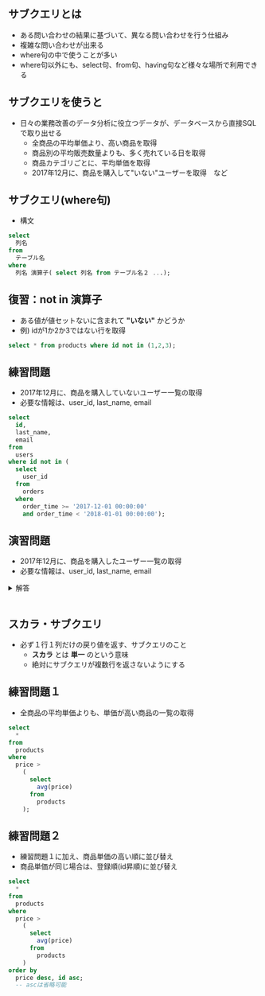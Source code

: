 サブクエリとは
-----
- ある問い合わせの結果に基づいて、異なる問い合わせを行う仕組み
- 複雑な問い合わせが出来る
- where句の中で使うことが多い
- where句以外にも、select句、from句、having句など様々な場所で利用できる

サブクエリを使うと
-----
- 日々の業務改善のデータ分析に役立つデータが、データベースから直接SQLで取り出せる
  - 全商品の平均単価より、高い商品を取得
  - 商品別の平均販売数量よりも、多く売れている日を取得
  - 商品カテゴリごとに、平均単価を取得
  - 2017年12月に、商品を購入して"いない"ユーザーを取得　など

サブクエリ(where句)
-----
- 構文
```sql
select
  列名
from
  テーブル名
where
  列名 演算子( select 列名 from テーブル名２ ...);
```

復習：not in 演算子
-----
- ある値が値セットないに含まれて **"いない"** かどうか
- 例) idが1か2か3ではない行を取得
```sql
select * from products where id not in (1,2,3);
```

練習問題
-----
- 2017年12月に、商品を購入していないユーザー一覧の取得
- 必要な情報は、user_id, last_name, email
```sql
select
  id,
  last_name,
  email
from
  users 
where id not in (
  select
    user_id
  from
    orders
  where
    order_time >= '2017-12-01 00:00:00'
    and order_time < '2018-01-01 00:00:00');
```

演習問題
----
- 2017年12月に、商品を購入したユーザー一覧の取得
- 必要な情報は、user_id, last_name, email

<details><summary>解答</summary>

```sql
select
  id,
  last_name,
  email
from
  users
where id in (
  select
    user_id
  from
    orders
  where
    order_time >= '2017-12-01 00:00:00'
    and order_time < '2018-01-01 00:00:00');
```
</details>  
<br>

スカラ・サブクエリ
-----
- 必ず１行１列だけの戻り値を返す、サブクエリのこと
  - **スカラ** とは **単一** のという意味
  - 絶対にサブクエリが複数行を返さないようにする

練習問題１
-----
- 全商品の平均単価よりも、単価が高い商品の一覧の取得
```sql
select
  *
from
  products
where 
  price > 
    (
      select
        avg(price)
      from
        products
    );
```
練習問題２
-----
- 練習問題１に加え、商品単価の高い順に並び替え
- 商品単価が同じ場合は、登録順(id昇順)に並び替え
```sql
select
  *
from
  products
where 
  price > 
    (
      select
        avg(price)
      from
        products
    )
order by
  price desc, id asc;
  -- ascは省略可能
```
